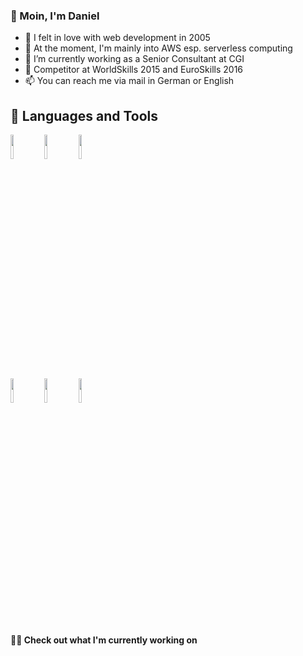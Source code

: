 ### 👋 Moin, I'm Daniel

- 👶 I felt in love with web development in 2005
- 👀 At the moment, I'm mainly into AWS esp. serverless computing
- 💼 I’m currently working as a Senior Consultant at CGI
- 🏅 Competitor at WorldSkills 2015 and EuroSkills 2016
- 📫 You can reach me via mail in German or English

## 🧰 Languages and Tools

<p>
  <code><img width="10%" src="https://www.vectorlogo.zone/logos/typescriptlang/typescriptlang-official.svg"></code>
  <code><img width="10%" src="https://www.vectorlogo.zone/logos/nodejs/nodejs-horizontal.svg"></code>
  <code><img width="10%" src="https://www.vectorlogo.zone/logos/golang/golang-horizontal.svg"></code>
  <br />
  <code><img width="10%" src="https://www.vectorlogo.zone/logos/amazon_aws/amazon_aws-ar21.svg"></code>
  <code><img width="10%" src="https://www.vectorlogo.zone/logos/terraformio/serverless-ar21.svg"></code>
  <code><img width="10%" src="https://www.vectorlogo.zone/logos/gnu_bash/gnu_bash-ar21.svg"></code>
  <br />
</p>

#### 👨‍💻 Check out what I'm currently working on
